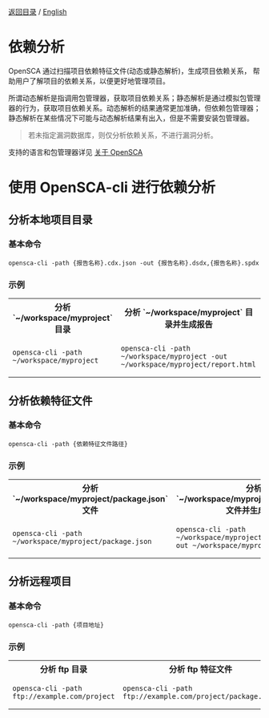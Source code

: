 [返回目录](/docs/README-zh-CN.md) / [English](./Dependency_Analysis.md)

# 依赖分析

OpenSCA 通过扫描项目依赖特征文件(动态或静态解析)，生成项目依赖关系， 帮助用户了解项目的依赖关系，以便更好地管理项目。

所谓动态解析是指调用包管理器，获取项目依赖关系；静态解析是通过模拟包管理器的行为，获取项目依赖关系。动态解析的结果通常更加准确，但依赖包管理器；静态解析在某些情况下可能与动态解析结果有出入，但是不需要安装包管理器。

> 若未指定漏洞数据库，则仅分析依赖关系，不进行漏洞分析。

支持的语言和包管理器详见 [关于 OpenSCA](/docs/About_OpenSCA-zh_CN.md)

# 使用 OpenSCA-cli 进行依赖分析

## 分析本地项目目录

### 基本命令

 ```shell
 opensca-cli -path {报告名称}.cdx.json -out {报告名称}.dsdx,{报告名称}.spdx
 ```

### 示例

<table>
<tr>
<th align="center">分析 `~/workspace/myproject` 目录</th>
<th align="center">分析 `~/workspace/myproject` 目录并生成报告</th>
</tr>
<tr>
<td>

```shell
opensca-cli -path ~/workspace/myproject
```
</td>
<td>

```shell
opensca-cli -path ~/workspace/myproject -out ~/workspace/myproject/report.html
```

</td>
</tr>
</table>

 ## 分析依赖特征文件

### 基本命令

 ```shell
 opensca-cli -path {依赖特征文件路径}
 ```

### 示例

<table>
<tr>
<th align="center">分析 `~/workspace/myproject/package.json` 文件</th>
<th align="center">分析 `~/workspace/myproject/package.json` 文件并生成报告</th>
</tr>
<tr>
<td>

```shell
opensca-cli -path ~/workspace/myproject/package.json
```

</td>
<td>

```shell
opensca-cli -path ~/workspace/myproject/package.json -out ~/workspace/myproject/report.html
```

</td>
</tr>
</table>

## 分析远程项目

### 基本命令

 ```shell
 opensca-cli -path {项目地址}
 ```

### 示例

<table>
<tr>
<th align="center">分析 ftp 目录</th>
<th align="center">分析 ftp 特征文件</th>
<th align="center">分析 http(s) 目录</th>
<th align="center">分析 http(s) 特征文件</th>
</tr>
<tr>
<td>

```shell
opensca-cli -path ftp://example.com/project
```

</td>
<td>

```shell
opensca-cli -path ftp://example.com/project/package.json
```

</td>
<td>

```shell
opensca-cli -path https://example.com/project
```

</td>
<td>

```shell
opensca-cli -path https://example.com/project/package.json
```

</td>
</tr>
</table>


